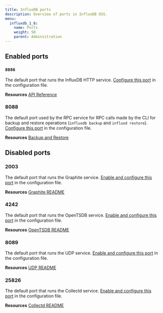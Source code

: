 ```yaml
---
title: InfluxDB ports
description: Overview of ports in InfluxDB OSS.
menu:
  influxdb_1_8:
    name: Ports
    weight: 50
    parent: Administration
---
```


## Enabled ports

### `8086`
The default port that runs the InfluxDB HTTP service.
[Configure this port](/influxdb/v1.8/administration/config#bind-address-8086)
in the configuration file.

**Resources** [API Reference](/influxdb/v1.8/tools/api/)

### 8088
The default port used by the RPC service for RPC calls made by the CLI for backup and restore operations (`influxdb backup` and `influxd restore`).
[Configure this port](/influxdb/v1.8/administration/config#bind-address-127-0-0-1-8088)
in the configuration file.

**Resources** [Backup and Restore](/influxdb/v1.8/administration/backup_and_restore/)

## Disabled ports

### 2003

The default port that runs the Graphite service.
[Enable and configure this port](/influxdb/v1.8/administration/config#bind-address-2003)
in the configuration file.

**Resources** [Graphite README](https://github.com/influxdata/influxdb/tree/1.8/services/graphite/README.md)

### 4242

The default port that runs the OpenTSDB service.
[Enable and configure this port](/influxdb/v1.8/administration/config#bind-address-4242)
in the configuration file.

**Resources** [OpenTSDB README](https://github.com/influxdata/influxdb/tree/1.8/services/opentsdb/README.md)

### 8089

The default port that runs the UDP service.
[Enable and configure this port](/influxdb/v1.8/administration/config#bind-address-8089)
in the configuration file.

**Resources** [UDP README](https://github.com/influxdata/influxdb/tree/1.8/services/udp/README.md)

### 25826

The default port that runs the Collectd service.
[Enable and configure this port](/influxdb/v1.8/administration/config#bind-address-25826)
in the configuration file.

**Resources** [Collectd README](https://github.com/influxdata/influxdb/tree/1.8/services/collectd/README.md)
